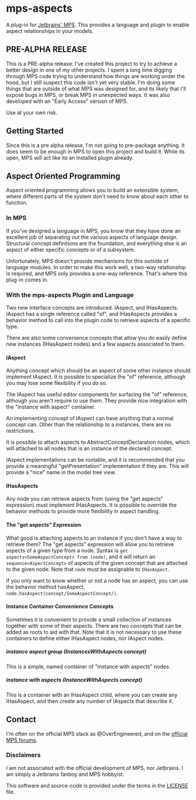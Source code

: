 # mps-aspects
A plug-in for [Jetbrains' MPS](https://www.jetbrains.com/mps/). This provides a language and plugin to enable aspect 
relationships in your models.

## PRE-ALPHA RELEASE
This is a PRE-alpha release.  I've created this project to try to achieve a better design in one of my other projects.  I spent a long time digging through MPS code trying to understand how things are working under the hood, but I still suspect this code isn't yet very stable.  I'm doing some things that are outside of what MPS was designed for, and its likely that I'll expose bugs in MPS, or break MPS in unexpected ways.  It was also developed with an "Early Access" version of MPS. 

Use at your own risk.

## Getting Started
Since this is a pre alpha release, I'm not going to pre-package anything.  It does seem to be enough in MPS to open this project and build it.  While its open, MPS will act like its an installed plugin already.    

## Aspect Oriented Programming
Aspect oriented programming allows you to build an extensible system, where different parts of the system don't need to know about each other to function.  

### In MPS
If you've designed a language in MPS, you know that they have done an excellent job of separating out the various aspects of language design.  Structural concept definitions are the foundation, and everything else is an aspect of either specific concepts or of a subsystem.

Unfortunately, MPS doesn't provide mechanisms for this outside of language modules.  In order to make this work well, a two-way relationship is required, and MPS only provides a one-way reference.  That's where this plug-in comes in.

### With the mps-aspects Plugin and Language
Two new interface concepts are introduced. IAspect, and IHasAspects.  IAspect has a single reference called "of", and IHasAspects provides a behavior method to call into the plugin code to retrieve aspects of a specific type.

There are also some convenience concepts that allow you do easily define new instances (IHasAspect nodes) and a few aspects associated to them.   

#### IAspect
Anything concept which should be an aspect of some other instance should implement IAspect.  It is possible to specialize the "of" reference, although you may lose some flexibility if you do so.

The IAspect has useful editor components for surfacing the "of" reference, although you aren't require to use them.  They provide nice integration with the "instance with aspect" container.

An implementing concept of IAspect can have anything that a normal concept can. Other than the relationship to a instances, there are no restrictions.

It is possible to attach aspects to AbstractConceptDeclaration nodes, which will attached to all nodes that is an instance of the declared concept.

IAspect implementations can be rootable, and it is recommended that you provide a meaningful "getPresentation" implementation if they are.  This will provide a "nice" name in the model tree view.

#### IHasAspects
Any node you can retrieve aspects from (using the "get aspects" expression) must implement IHasAspects.  It is possible to override the behavior methods to provide more flexibility in aspect handling.

#### The "get aspects" Expression
What good is attaching aspects to an instance if you don't have a way to retrieve them?  The "get aspects" expression will allow you to retrieve aspects of a given type from a node.  Syntax is `get aspects<SomeAspectConcept> from (node)`, and it will return an `sequence<AspectConcept>` of aspects of the given concept that are attached to the given node.  Note that `node` must be assignable to `IHasAspect`.

If you only want to know whether or not a node has an aspect, you can use the behavior method hasAspect, `node.hasAspect(concept/SomeAspectConcept/)`. 

#### Instance Container Convenience Concepts
Sometimes it is convenient to provide a small collection of instances together with some of their aspects. There are two concepts that can be added as roots to aid with that.  Note that it is not necessary to use these containers to define either IHasAspect nodes, nor IAspect nodes. 

##### instance aspect group (InstancesWithAspects concept)
This is a simple, named container of "instance with aspects" nodes.

##### instance with aspects (InstanceWithAspects concept)
This is a container with an IHasAspect child, where you can create any IHasAspect, and then create any number of IAspects that describe it.


## Contact
I'm often on the official MPS slack as @OverEngineered, and on the [official MPS forums](https://mps-support.jetbrains.com/hc/en-us/community/topics/200363779-MPS).

### Disclaimers
I am not associated with the official development of MPS, nor Jetbrains. I am simply a Jetbrains fanboy and MPS hobbyist. 

This software and source-code is provided under the terms in the [LICENSE](LICENSE) file.  